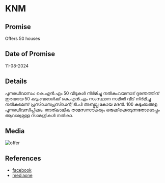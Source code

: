 # KNM  

## Promise

Offers 50 houses

## Date of Promise

11-08-2024

## Details

പുനരധിവാസം: കെ.എൻ.എം 50 വീടുകൾ നിർമിച്ചു നൽകുംവയനാട് ദുരന്തത്തിന് ഇരയായ 50 കുടുംബങ്ങൾക്ക് കെ.എൻ.എം സംസ്ഥാന സമിതി വീട് നിർമിച്ചു നൽകുമെന്ന് പ്രസിഡനപ്രസിഡന്റ് ടി.പി അബ്ദുല്ല കോയ മദനി. 100 കുടുംബങ്ങള പുനരധിവസിപ്പിക്കും. താത്കാലിക താമസസൗകര്യം ഒരുക്കിക്കൊടുന്നതോടൊപ്പം ആവശ്യമുള്ള സാമഗ്രികൾ നൽകുo.


## Media

![offer](https://web.archive.org/web/20240812104939/https://scontent.fmaa12-3.fna.fbcdn.net/v/t39.30808-6/454717180_26678597778398026_8122440608966842185_n.jpg?_nc_cat=109&ccb=1-7&_nc_sid=bd9a62&_nc_ohc=X3F5t8-QgwUQ7kNvgH7gOE4&_nc_ht=scontent.fmaa12-3.fna&oh=00_AYARwS-6H9jjSlpgIAEgzjrs132g_8ZXiyrT51dFZeur1g&oe=66BFA610)

## References

- [facebook](https://www.facebook.com/24onlive/posts/pfbid02TBkhSWjMaAsRs7i3LzN66SNwYAZYXogpPRGuYtKU6qVDGuKupd2fZbULdmmBqRHml)
- [mediaone](https://www.mediaoneonline.com/kerala/wayanad-rehabilitation-knm-will-construct-50-houses-263260?fbclid=IwY2xjawEmyiVleHRuA2FlbQIxMAABHcJfzaGy9ykMPyx6aq9G0x2t1xMwWcPx17W0M6jJiTAe6N6B7b4UjIV-qw_aem_pS8QLUs-83q_6jZoNhjZ_Q)


